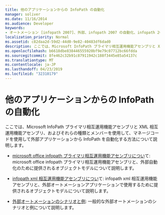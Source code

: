```yaml
---
title: 他のアプリケーションからの InfoPath の自動化
manager: soliver
ms.date: 11/16/2014
ms.audience: Developer
keywords:
- オートメーション [infopath 2007]、外部、infopath 2007 の自動化、infopath 2007、その他のアプリケーションからの自動化
localization_priority: Normal
ms.assetid: c82daa2d-59d2-44d0-9e82-40483df6dad0
description: ここでは、Microsoft InfoPath プライマリ相互運用機能アセンブリと XML 相互運用機能アセンブリ、およびそれらの種類とメンバーを使用して、マネージコードを使用して外部アプリケーションから InfoPath を自動化する方法について説明します。
ms.openlocfilehash: b6618dbe838446555920bf9e79c07712bc66fdda
ms.sourcegitcommit: 8fe462c32b91c87911942c188f3445e85a54137c
ms.translationtype: MT
ms.contentlocale: ja-JP
ms.lasthandoff: 04/23/2019
ms.locfileid: "32310179"
---
```

# <a name="automating-infopath-from-other-applications"></a>他のアプリケーションからの InfoPath の自動化

ここでは、Microsoft InfoPath プライマリ相互運用機能アセンブリと XML 相互運用機能アセンブリ、およびそれらの種類とメンバーを使用して、マネージコードを使用して外部アプリケーションから InfoPath を自動化する方法について説明します。

- [microsoft office infopath プライマリ相互運用機能アセンブリについ](about-the-microsoft-office-infopath-primary-interop-assembly.md)て: microsoft office infopath プライマリ相互運用機能アセンブリと、外部自動化のために提供されるオブジェクトモデルについて説明します。
    
- [infopath xml 相互運用機能アセンブリについ](about-the-infopath-xml-interop-assembly.md)て: infopath xml 相互運用機能アセンブリと、外部オートメーションアプリケーションで使用するために提供されるオブジェクトモデルについて説明します。
    
- [外部オートメーションのシナリオと例](external-automation-scenarios-and-examples.md): 一般的な外部オートメーションのシナリオと例について説明します。
    

